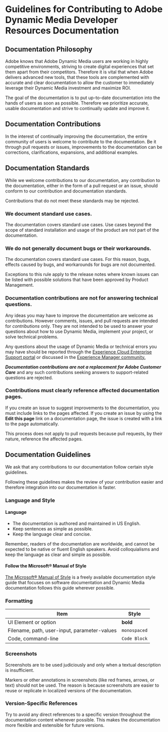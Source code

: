 # Guidelines for Contributing to Adobe Dynamic Media Developer Resources Documentation

## Documentation Philosophy

Adobe knows that Adobe Dynamic Media users are working in highly competitive environments, striving to create digital experiences that set them apart from their competitors. Therefore it is vital that when Adobe delivers advanced new tools, that these tools are complemented with accurate and clear documentation to allow the customer to immediately leverage their Dynamic Media investment and maximize ROI.

The goal of the documentation is to put up-to-date documentation into the hands of users as soon as possible. Therefore we prioritize accurate, usable documentation and strive to continually update and improve it.

## Documentation Contributions

In the interest of continually improving the documentation, the entire community of users is welcome to contribute to the documentation. Be it through pull requests or issues, improvements to the documentation can be corrections, clarifications, expansions, and additional examples.

## Documentation Standards

While we welcome contributions to our documentation, any contribution to the documentation, either in the form of a pull request or an issue, should conform to our contribution and documentation standards.

Contributions that do not meet these standards may be rejected.

### We document standard use cases.

The documentation covers standard use cases. Use cases beyond the scope of standard installation and usage of the product are not part of the documentation.

### We do not generally document bugs or their workarounds.

The documentation covers standard use cases. For this reason, bugs, effects caused by bugs, and workarounds for bugs are not documented.

Exceptions to this rule apply to the release notes where known issues can be listed with possible solutions that have been approved by Product Management.

### Documentation contributions are not for answering technical questions.

Any ideas you may have to improve the documentation are welcome as contributions. However comments, issues, and pull requests are intended for *contributions* only. They are not intended to be used to answer your questions about how to use Dynamic Media, implement your project, or solve technical problems.

Any questions about the usage of Dynamic Media or technical errors you may have should be reported through the [Experience Cloud Enterprise Support portal](https://experienceleague.adobe.com/?support-solution=General&support-tab=home#support) or discussed in the [Experience Manager community.](https://experienceleaguecommunities.adobe.com/t5/adobe-experience-manager/ct-p/adobe-experience-manager-community)

***Documentation contributions are not a replacement for Adobe Customer Care*** and any such contributions seeking answers to support-related questions are rejected.

### Contributions must clearly reference affected documentation pages.

If you create an issue to suggest improvements to the documentation, you must include links to the pages affected. If you create an issue by using the **Edit this page** link on a documentation page, the issue is created with a link to the page automatically.

This process does not apply to pull requests because pull requests, by their nature, reference the affected pages.

## Documentation Guidelines

We ask that any contributions to our documentation follow certain style guidelines.

Following these guidelines makes the review of your contribution easier and therefore integration into our documentation is faster.

### Language and Style

#### Language

* The documentation is authored and maintained in US English.
* Keep sentences as simple as possible.
* Keep the language clear and concise.

Remember, readers of the documentation are worldwide, and cannot be expected to be native or fluent English speakers. Avoid colloquialisms and keep the language as clear and simple as possible.

#### Follow the Microsoft&reg; Manual of Style

[The Microsoft&reg; Manual of Style](https://learn.microsoft.com/en-us/style-guide/welcome/) is a freely available documentation style guide that focuses on software documentation and Dynamic Media documentation follows this guide wherever possible.

### Formatting

|Item|Style|
|---|---|
|UI Element or option|**bold**|
|Filename, path, user-input, parameter-values|`monospaced`|
|Code, command-line|```Code Block```|

### Screenshots

Screenshots are to be used judiciously and only when a textual description is insufficient.

Markers or other annotations in screenshots (like red frames, arrows, or text) should not be used. The reason is because screenshots are easier to reuse or replicate in localized versions of the documentation.

### Version-Specific References

Try to avoid any direct references to a specific version throughout the documentation content whenever possible. This makes the documentation more flexible and extensible for future versions.